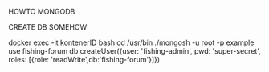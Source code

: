 HOWTO MONGODB

CREATE DB SOMEHOW

docker exec -it kontenerID bash
cd /usr/bin
./mongosh -u root -p example
use fishing-forum
db.createUser({user: 'fishing-admin', pwd: 'super-secret', roles: [{role: 'readWrite',db:'fishing-forum'}]})